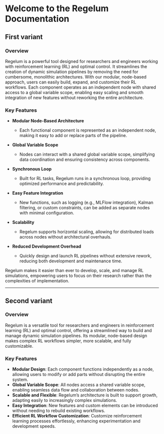 # Welcome to the Regelum Documentation

## First variant

### Overview  
Regelum is a powerful tool designed for researchers and engineers working with reinforcement learning (RL) and optimal control. It streamlines the creation of dynamic simulation pipelines by removing the need for cumbersome, monolithic architectures. With our modular, node-based approach, users can easily build, expand, and customize their RL workflows. Each component operates as an independent node with shared access to a global variable scope, enabling easy scaling and smooth integration of new features without reworking the entire architecture.

### Key Features
- **Modular Node-Based Architecture**  
  - Each functional component is represented as an independent node, making it easy to add or replace parts of the pipeline.

- **Global Variable Scope**  
  - Nodes can interact with a shared global variable scope, simplifying data coordination and ensuring consistency across components.

- **Synchronous Loop**  
  - Built for RL tasks, Regelum runs in a synchronous loop, providing optimized performance and predictability.

- **Easy Feature Integration**  
  - New functions, such as logging (e.g., MLFlow integration), Kalman filtering, or custom constraints, can be added as separate nodes with minimal configuration.

- **Scalability**  
  - Regelum supports horizontal scaling, allowing for distributed loads across nodes without architectural overhauls.

- **Reduced Development Overhead**  
  - Quickly design and launch RL pipelines without extensive rework, reducing both development and maintenance time.

Regelum makes it easier than ever to develop, scale, and manage RL simulations, empowering users to focus on their research rather than the complexities of implementation.


--- 
## Second variant

### Overview 
Regelum is a versatile tool for researchers and engineers in reinforcement learning (RL) and optimal control, offering a streamlined way to build and manage dynamic simulation pipelines. Its modular, node-based design makes complex RL workflows simpler, more scalable, and fully customizable.

### Key Features

- **Modular Design**: Each component functions independently as a node, allowing users to modify or add parts without disrupting the entire system.
- **Global Variable Scope**: All nodes access a shared variable scope, enabling seamless data flow and collaboration between nodes.
- **Scalable and Flexible**: Regelum’s architecture is built to support growth, adapting easily to increasingly complex simulations.
- **Easy Integration**: New features and custom elements can be introduced without needing to rebuild existing workflows.
- **Efficient RL Workflow Customization**: Customize reinforcement learning processes effortlessly, enhancing experimentation and development speeds.